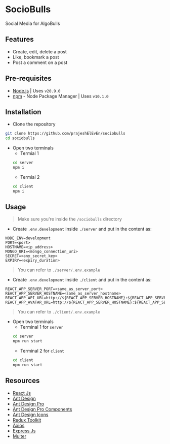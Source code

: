 # SocioBulls

Social Media for AlgoBulls

## Features

- Create, edit, delete a post
- Like, bookmark a post
- Post a comment on a post

## Pre-requisites

- [Node.js](https://nodejs.org/en) | Uses `v20.9.0`
- [npm](https://www.npmjs.com/) - Node Package Manager | Uses `v10.1.0`

## Installation

- Clone the repository

```bash
git clone https://github.com/prajeshElEvEn/sociobulls
cd sociobulls
```

- Open two terminals
  - Termial 1
  ```bash
  cd server
  npm i
  ```
  - Termial 2
  ```bash
  cd client
  npm i
  ```

## Usage

> Make sure you're inside the `/sociobulls` directory

- Create `.env.development` inside `./server` and put in the content as:

```env
NODE_ENV=development
PORT=<port>
HOSTNAME=<ip_address>
MONGO_URI=<mongo_connection_uri>
SECRET=<any_secret_key>
EXPIRY=<expiry_duration>
```

> You can refer to `./server/.env.example`

- Create `.env.development` inside `./client` and put in the content as:

```env
REACT_APP_SERVER_PORT=<same_as_server_port>
REACT_APP_SERVER_HOSTNAME=<same_as_server_hostname>
REACT_APP_API_URL=http://${REACT_APP_SERVER_HOSTNAME}:${REACT_APP_SERVER_PORT}/api
REACT_APP_AVATAR_URL=http://${REACT_APP_SERVER_HOSTNAME}:${REACT_APP_SERVER_PORT}/uploads/avatars/
```

> You can refer to `./client/.env.example`

- Open two terminals
  - Terminal 1 for `server`
  ```bash
  cd server
  npm run start
  ```
  - Terminal 2 for `client`
  ```bash
  cd client
  npm run start
  ```

## Resources

- [React Js](https://react.dev/)
- [Ant Design](https://ant.design/)
- [Ant Design Pro](https://pro.ant.design/)
- [Ant Design Pro Components](https://procomponents.ant.design/en-US)
- [Ant Design Icons]()
- [Redux Toolkit]()
- [Axios]()
- [Express Js]()
- [Multer]()
